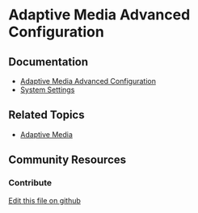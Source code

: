 # Adaptive Media Advanced Configuration

## Documentation

* [Adaptive Media Advanced Configuration](https://portal.liferay.dev/docs/7-2/user/-/knowledge_base/u/advanced-configuration-options)
* [System Settings](https://portal.liferay.dev/docs/7-2/user/-/knowledge_base/u/system-settings)

## Related Topics

* [Adaptive Media](https://portal.liferay.dev/docs/7-2/user/-/knowledge_base/u/adapting-your-media-across-multiple-devices)

## Community Resources


### Contribute

[Edit this file on github](https://github.com/olafk/controlpanel-documentation-docs/blob/master/md/72en/com_liferay_configuration_admin_web_portlet_SystemSettingsPortlet/com.liferay.adaptive.media.web.internal.configuration.AMConfiguration.md)
